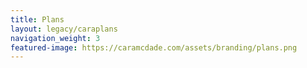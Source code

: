 ```yaml
---
title: Plans
layout: legacy/caraplans
navigation_weight: 3
featured-image: https://caramcdade.com/assets/branding/plans.png
---
```

